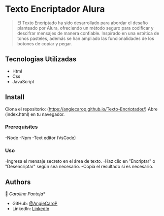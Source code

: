 <a name="readme-top"></a>

# Texto Encriptador Alura

> El Texto Encriptado ha sido desarrollado para abordar el desafío planteado por Alura, ofreciendo un método seguro para codificar y descifrar mensajes de manera confiable. Inspirado en una estética de tonos pasteles, además se han ampliado las funcionalidades de los botones de copiar y pegar.

## Tecnologías Utilizadas

- Html
- Css
- JavaScript


## Install

Clona el repositorio: (https://angiecarop.github.io/Texto-Encriptador/)
Abre (index.html) en tu navegador.


### Prerequisites

-Node 
-Npm 
-Text editor (VsCode)


### Uso

-Ingresa el mensaje secreto en el área de texto.
-Haz clic en "Encriptar" o "Desencriptar" según sea necesario.
-Copia el resultado si es necesario.



## Authors

👤 *Carolina Pantoja**

- GitHub: [@AngieCaroP](https://github.com/AngieCaroP)
- LinkedIn: [LinkedIn](https://www.linkedin.com/in/carolina-pantoja-716184144/)


